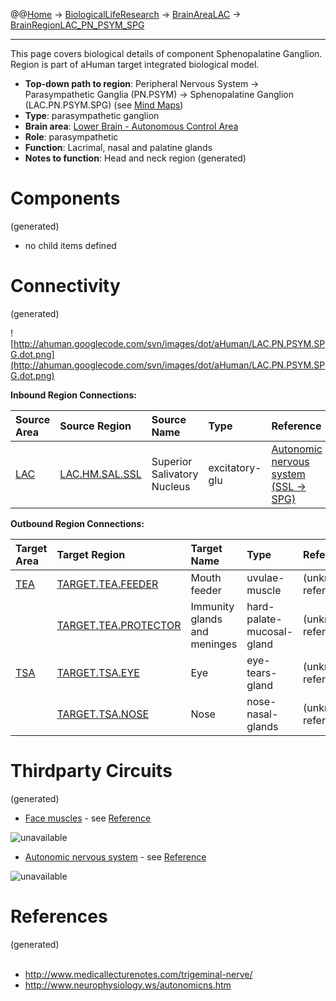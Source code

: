@@[Home](Home.md) -> [BiologicalLifeResearch](BiologicalLifeResearch.md) -> [BrainAreaLAC](BrainAreaLAC.md) -> [BrainRegionLAC\_PN\_PSYM\_SPG](BrainRegionLAC_PN_PSYM_SPG.md)

---


This page covers biological details of component Sphenopalatine Ganglion.
Region is part of aHuman target integrated biological model.

  * **Top-down path to region**: Peripheral Nervous System -> Parasympathetic Ganglia (PN.PSYM) -> Sphenopalatine Ganglion (LAC.PN.PSYM.SPG) (see [Mind Maps](OverallMindMaps.md))
  * **Type**: parasympathetic ganglion
  * **Brain area**: [Lower Brain - Autonomous Control Area](BrainAreaLAC.md)
  * **Role**: parasympathetic
  * **Function**: Lacrimal, nasal and palatine glands
  * **Notes to function**: Head and neck region
(generated)
# Components #
(generated)


  * no child items defined

# Connectivity #
(generated)


![http://ahuman.googlecode.com/svn/images/dot/aHuman/LAC.PN.PSYM.SPG.dot.png](http://ahuman.googlecode.com/svn/images/dot/aHuman/LAC.PN.PSYM.SPG.dot.png)

**Inbound Region Connections:**

| **Source Area** | **Source Region** | **Source Name** | **Type** | **Reference** |
|:----------------|:------------------|:----------------|:---------|:--------------|
| [LAC](BrainAreaLAC.md) | [LAC.HM.SAL.SSL](BrainRegionLAC_HM_SAL_SSL.md) | Superior Salivatory Nucleus | excitatory-glu | [Autonomic nervous system (SSL -> SPG)](http://www.neurophysiology.ws/autonomicns.htm) |

**Outbound Region Connections:**

| **Target Area** | **Target Region** | **Target Name** | **Type** | **Reference** |
|:----------------|:------------------|:----------------|:---------|:--------------|
| [TEA](BrainAreaTEA.md) | [TARGET.TEA.FEEDER](BrainRegionTARGET_TEA_FEEDER.md) | Mouth feeder    | uvulae-muscle | (unknown reference) |
|                 | [TARGET.TEA.PROTECTOR](BrainRegionTARGET_TEA_PROTECTOR.md) | Immunity glands and meninges | hard-palate-mucosal-gland | (unknown reference) |
| [TSA](BrainAreaTSA.md) | [TARGET.TSA.EYE](BrainRegionTARGET_TSA_EYE.md) | Eye             | eye-tears-gland | (unknown reference) |
|                 | [TARGET.TSA.NOSE](BrainRegionTARGET_TSA_NOSE.md) | Nose            | nose-nasal-glands | (unknown reference) |

# Thirdparty Circuits #
(generated)

  * [Face muscles](http://lh6.ggpht.com/_oj6TkG186pI/S0_jLifQ2NI/AAAAAAAAA90/WWFumK1zOyw/s1600-h/image%5B7%5D.png) - see [Reference](http://www.medicallecturenotes.com/trigeminal-nerve/)

<img src='http://lh6.ggpht.com/_oj6TkG186pI/S0_jLifQ2NI/AAAAAAAAA90/WWFumK1zOyw/s1600-h/image%5B7%5D.png' alt='unavailable'>

<ul><li><a href='http://www.neurophysiology.ws/images/fig-4.gif'>Autonomic nervous system</a> - see <a href='http://www.neurophysiology.ws/autonomicns.htm'>Reference</a></li></ul>

<img src='http://www.neurophysiology.ws/images/fig-4.gif' alt='unavailable'>


<h1>References</h1>
(generated)<br>
<br>
<ul><li><a href='http://www.medicallecturenotes.com/trigeminal-nerve/'>http://www.medicallecturenotes.com/trigeminal-nerve/</a>
</li><li><a href='http://www.neurophysiology.ws/autonomicns.htm'>http://www.neurophysiology.ws/autonomicns.htm</a></li></ul>
